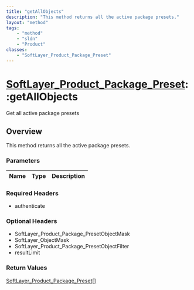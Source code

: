 ```yaml
---
title: "getAllObjects"
description: "This method returns all the active package presets."
layout: "method"
tags:
    - "method"
    - "sldn"
    - "Product"
classes:
    - "SoftLayer_Product_Package_Preset"
---
```

# [SoftLayer_Product_Package_Preset](/reference/services/SoftLayer_Product_Package_Preset)::getAllObjects

Get all active package presets


## Overview 
This method returns all the active package presets.

### Parameters 
|Name | Type | Description |
| --- | --- | --- |


### Required Headers
* authenticate

### Optional Headers
* SoftLayer_Product_Package_PresetObjectMask
* SoftLayer_ObjectMask
* SoftLayer_Product_Package_PresetObjectFilter
* resultLimit

### Return Values
<a href='/reference/datatypes/SoftLayer_Product_Package_Preset'>SoftLayer_Product_Package_Preset[] </a>

